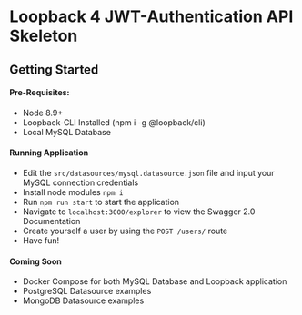 # Loopback 4 JWT-Authentication API Skeleton

## Getting Started
#### Pre-Requisites:
  * Node 8.9+
  * Loopback-CLI Installed (npm i -g @loopback/cli)
  * Local MySQL Database
  
#### Running Application
* Edit the `src/datasources/mysql.datasource.json` file and input your MySQL connection credentials
* Install node modules `npm i`
* Run `npm run start` to start the application
* Navigate to `localhost:3000/explorer` to view the Swagger 2.0 Documentation
* Create yourself a user by using the `POST /users/` route
* Have fun!

#### Coming Soon
* Docker Compose for both MySQL Database and Loopback application
* PostgreSQL Datasource examples
* MongoDB Datasource examples